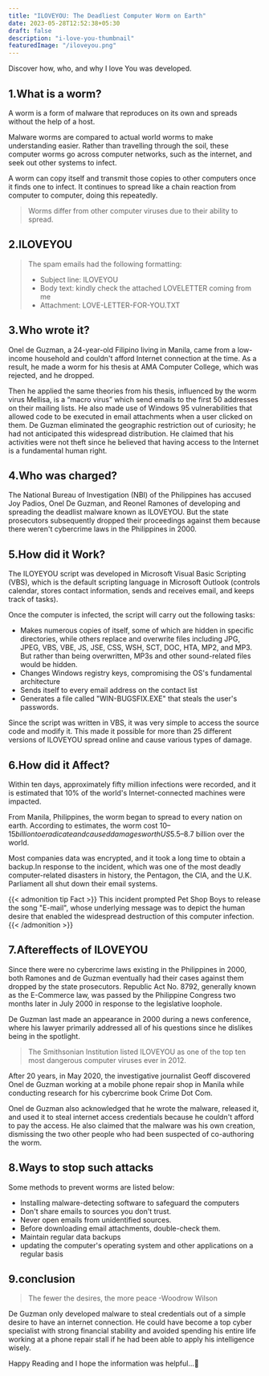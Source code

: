 ```yaml
---
title: "ILOVEYOU: The Deadliest Computer Worm on Earth"
date: 2023-05-28T12:52:38+05:30
draft: false
description: "i-love-you-thumbnail"
featuredImage: "/iloveyou.png"
---
```

Discover how, who, and why I love You was developed.

<!--more-->

## 1.What is a worm?
A worm is a form of malware that reproduces on its own and spreads without the help of a host.

Malware worms are compared to actual world worms to make understanding easier. Rather than travelling through the soil, these computer worms go across computer networks, such as the internet, and seek out other systems to infect. 

A worm can copy itself and transmit those copies to other computers once it finds one to infect. It continues to spread like a chain reaction from computer to computer, doing this repeatedly. 

>Worms differ from other computer viruses due to their ability to spread.

## 2.ILOVEYOU
>The spam emails had the following formatting:
>- Subject line: ILOVEYOU
>- Body text: kindly check the attached LOVELETTER coming from me
>- Attachment: LOVE-LETTER-FOR-YOU.TXT


## 3.Who wrote it?
Onel de Guzman, a 24-year-old Filipino living in Manila, came from a low-income household and couldn't afford Internet connection at the time. As a result, he made a worm for his thesis at AMA Computer College, which was rejected, and he dropped. 

Then he applied the same theories from his thesis, influenced by the worm virus Mellisa, is a “macro virus” which send emails to the first 50 addresses on their mailing lists. He also made use of Windows 95 vulnerabilities that allowed code to be executed in email attachments when a user clicked on them. De Guzman eliminated the geographic restriction out of curiosity; he had not anticipated this widespread distribution. He claimed that his activities were not theft since he believed that having access to the Internet is a fundamental human right.

## 4.Who was charged?
The National Bureau of Investigation (NBI) of the Philippines has accused Joy Padios, Onel De Guzman, and Reonel Ramones of developing and spreading the deadlist malware known as ILOVEYOU. But the state prosecutors subsequently dropped their proceedings against them because there weren't cybercrime laws in the Philippines in 2000. 

## 5.How did it Work?
The ILOYEYOU script was developed in Microsoft Visual Basic Scripting (VBS), which is the default scripting language in Microsoft Outlook (controls calendar, stores contact information, sends and receives email, and keeps track of tasks).

Once the computer is infected, the script will carry out the following tasks:
- Makes numerous copies of itself, some of which are hidden in specific directories, while others replace and overwrite files including JPG, JPEG, VBS, VBE, JS, JSE, CSS, WSH, SCT, DOC, HTA, MP2, and MP3. But rather than being overwritten, MP3s and other sound-related files would be hidden.
- Changes Windows registry keys, compromising the OS's fundamental architecture
- Sends itself to every email address on the contact list
- Generates a file called "WIN-BUGSFIX.EXE" that steals the user's passwords.

Since the script was written in VBS, it was very simple to access the source code and modify it. This made it possible for more than 25 different versions of ILOVEYOU spread online and cause various types of damage.

## 6.How did it Affect?
Within ten days, approximately fifty million infections were recorded, and it is estimated that 10% of the world's Internet-connected machines were impacted. 

From Manila, Philippines, the worm began to spread to every nation on earth. According to estimates, the worm cost $10–15 billion to eradicate and caused damages worth US$5.5–8.7 billion over the world. 

Most companies data was encrypted, and it took a long time to obtain a backup.In response to the incident, which was one of the most deadly computer-related disasters in history, the Pentagon, the CIA, and the U.K. Parliament all shut down their email systems.

{{< admonition tip Fact >}}
This incident prompted Pet Shop Boys to release the song "E-mail", whose underlying message was to depict the human desire that enabled the widespread destruction of this computer infection.
{{< /admonition >}}


## 7.Aftereffects of ILOVEYOU
Since there were no cybercrime laws existing in the Philippines in 2000, both Ramones and de Guzman eventually had their cases against them dropped by the state prosecutors. Republic Act No. 8792, generally known as the E-Commerce law, was passed by the Philippine Congress two months later in July 2000 in response to the legislative loophole.

De Guzman last made an appearance in 2000 during a news conference, where his lawyer primarily addressed all of his questions since he dislikes being in the spotlight.

>The Smithsonian Institution listed ILOVEYOU as one of the top ten most dangerous computer viruses ever in 2012.

After 20 years, in May 2020, the investigative journalist Geoff discovered Onel de Guzman working at a mobile phone repair shop in Manila while conducting research for his cybercrime book Crime Dot Com.

Onel de Guzman also acknowledged that he wrote the malware, released it, and used it to steal internet access credentials because he couldn't afford to pay the access. He also claimed that the malware was his own creation, dismissing the two other people who had been suspected of co-authoring the worm.

## 8.Ways to stop such attacks 
Some methods to prevent worms are listed below:
- Installing malware-detecting software to safeguard the computers
- Don't share emails to sources you don't trust.
- Never open emails from unidentified sources.
- Before downloading email attachments, double-check them.
- Maintain regular data backups
- updating the computer's operating system and other applications on a regular basis

## 9.conclusion
>The fewer the desires, the more peace -Woodrow Wilson

De Guzman only developed malware to steal credentials out of a simple desire to have an internet connection. He could have become a top cyber specialist with strong financial stability and avoided spending his entire life working at a phone repair stall if he had been able to apply his intelligence wisely.

Happy Reading and I hope the information was helpful...🐾